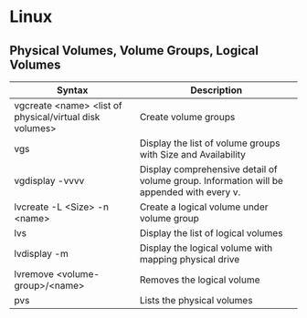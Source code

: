 # Linux

## Physical Volumes, Volume Groups, Logical Volumes

| Syntax | Description |
| ---- | ------------- |
| vgcreate \<name> <list of physical/virtual disk volumes> | Create volume groups |
| vgs | Display the list of volume groups with Size and Availability |
| vgdisplay -vvvv | Display comprehensive detail of volume group. Information will be appended with every v.|
| lvcreate -L \<Size> -n \<name> <volume-group> | Create a logical volume under volume group |
| lvs | Display the list of logical volumes |
| lvdisplay -m | Display the logical volume with mapping physical drive |
| lvremove \<volume-group>/\<name>| Removes the logical volume|
| pvs | Lists the physical volumes |